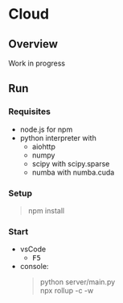 # Cloud

## Overview

Work in progress

## Run
### Requisites

- node.js for npm
- python interpreter with
	- aiohttp
	- numpy
	- scipy with scipy.sparse
	- numba with numba.cuda

### Setup
>npm install

### Start
- vsCode 
	- <kbd>F5</kbd>
- console:
	> python server/main.py\
	> npx rollup -c -w

